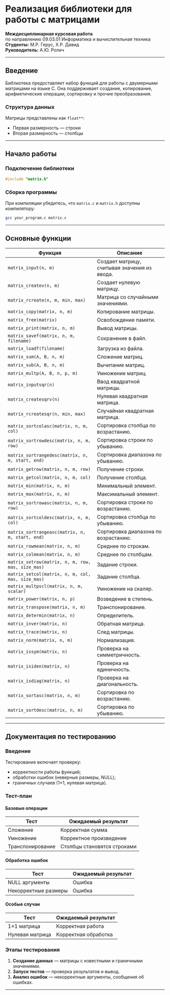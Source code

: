 
# Реализация библиотеки для работы с матрицами

**Междисциплинарная курсовая работа**  
по направлению 09.03.01 Информатика и вычислительная техника  
**Студенты:** М.Р. Герус, Х.Р. Давид  
**Руководитель:** А.Ю. Ролич  

---

## Введение

Библиотека предоставляет набор функций для работы с двумерными матрицами на языке C. Она поддерживает создание, копирование, арифметические операции, сортировку и прочие преобразования.

### Структура данных

Матрицы представлены как `float**`:

- Первая размерность — строки
- Вторая размерность — столбцы

---

## Начало работы

### Подключение библиотеки

```c
#include "matrix.h"
```

### Сборка программы

При компиляции убедитесь, что `matrix.c` и `matrix.h` доступны компилятору:

```sh
gcc your_program.c matrix.c
```

---

## Основные функции

| Функция | Описание |
|--------|----------|
| `matrix_input(n, m)` | Создает матрицу, считывая значения из ввода. |
| `matrix_createv(n, m)` | Создает нулевую матрицу. |
| `matrix_rcreate(n, m, min, max)` | Матрица со случайными значениями. |
| `matrix_copy(matrix, n, m)` | Копирование матрицы. |
| `matrix_free(matrix)` | Освобождение памяти. |
| `matrix_print(matrix, n, m)` | Вывод матрицы. |
| `matrix_savef(matrix, n, m, filename)` | Сохранение в файл. |
| `matrix_loadf(filename)` | Загрузка из файла. |
| `matrix_sum(A, B, n, m)` | Сложение матриц. |
| `matrix_sub(A, B, n, m)` | Вычитание матриц. |
| `matrix_multp(A, B, n, p, m)` | Умножение матриц. |
| `matrix_inputsqr(n)` | Ввод квадратной матрицы. |
| `matrix_createsqrv(n)` | Нулевая квадратная матрица. |
| `matrix_rcreatesqr(n, min, max)` | Случайная квадратная матрица. |
| `matrix_sortcolasc(matrix, n, m, col)` | Сортировка столбца по возрастанию. |
| `matrix_sortrowdesc(matrix, n, m, row)` | Сортировка строки по убыванию. |
| `matrix_sortrangedesc(matrix, n, m, start, end)` | Сортировка диапазона по убыванию. |
| `matrix_getrow(matrix, n, m, row)` | Получение строки. |
| `matrix_getcol(matrix, n, m, col)` | Получение столбца. |
| `matrix_min(matrix, n, m)` | Минимальный элемент. |
| `matrix_max(matrix, n, m)` | Максимальный элемент. |
| `matrix_sortrowasc(matrix, n, m, row)` | Сортировка строки по возрастанию. |
| `matrix_sortcoldesc(matrix, n, m, col)` | Сортировка столбца по убыванию. |
| `matrix_sortrangeasc(matrix, n, m, start, end)` | Сортировка диапазона по возрастанию. |
| `matrix_rowmean(matrix, n, m)` | Среднее по строкам. |
| `matrix_colmean(matrix, n, m)` | Среднее по столбцам. |
| `matrix_setrow(matrix, n, m, row, mas, size_mas)` | Задание строки. |
| `matrix_setcol(matrix, n, m, col, mas, size_mas)` | Задание столбца. |
| `matrix_multpscl(matrix, n, m, scalar)` | Умножение на скаляр. |
| `matrix_power(matrix, n, p)` | Возведение в степень. |
| `matrix_transpose(matrix, n, m)` | Транспонирование. |
| `matrix_determin(matrix, n)` | Определитель. |
| `matrix_inver(matrix, n)` | Обратная матрица. |
| `matrix_trace(matrix, n)` | След матрицы. |
| `matrix_norm(matrix, n, m)` | Нормализация. |
| `matrix_issym(matrix, n)` | Проверка на симметричность. |
| `matrix_isiden(matrix, n)` | Проверка на единичность. |
| `matrix_isdiag(matrix, n)` | Проверка на диагональность. |
| `matrix_sortasc(matrix, n, m)` | Сортировка по возрастанию. |
| `matrix_sortdesc(matrix, n, m)` | Сортировка по убыванию. |

---

## Документация по тестированию

### Введение

Тестирование включает проверку:

- корректности работы функций;
- обработки ошибок (неверные размеры, NULL);
- граничных случаев (1×1, нулевая матрица).

### Тест-план

#### Базовые операции

| Тест | Ожидаемый результат |
|------|---------------------|
| Сложение | Корректная сумма |
| Умножение | Корректное произведение |
| Транспонирование | Столбцы становятся строками |

#### Обработка ошибок

| Тест | Ожидаемый результат |
|------|---------------------|
| NULL аргументы | Ошибка |
| Некорректные размеры | Ошибка |

#### Особые случаи

| Тест | Ожидаемый результат |
|------|---------------------|
| 1×1 матрица | Корректная работа |
| Нулевая матрица | Корректная обработка |

### Этапы тестирования

1. **Создание данных** — матрицы с известными и граничными значениями.
2. **Запуск тестов** — проверка результатов и вывод.
3. **Анализ ошибок** — некорректные аргументы, сообщения об ошибках.

---